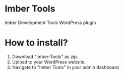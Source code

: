 # Imber Tools
 Imber Development Tools WordPress plugin

# How to install?
1. Download "Imber-Tools" as zip.
2. Upload to your WordPress website.
3. Navigate to "Imber Tools" in your admin dashboard
